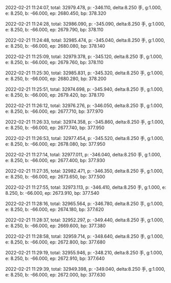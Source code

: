2022-02-21 11:24:07, total: 32979.478, p: -346.110, delta:8.250 手, g:1.000, e: 8.250, b: -66.000, ep: 2680.450, bp: 378.320

2022-02-21 11:24:28, total: 32986.090, p: -345.090, delta:8.250 手, g:1.000, e: 8.250, b: -66.000, ep: 2679.790, bp: 378.110

2022-02-21 11:24:48, total: 32985.474, p: -345.040, delta:8.250 手, g:1.000, e: 8.250, b: -66.000, ep: 2680.080, bp: 378.140

2022-02-21 11:25:09, total: 32979.378, p: -345.120, delta:8.250 手, g:1.000, e: 8.250, b: -66.000, ep: 2679.760, bp: 378.110

2022-02-21 11:25:30, total: 32985.831, p: -345.320, delta:8.250 手, g:1.000, e: 8.250, b: -66.000, ep: 2680.280, bp: 378.200

2022-02-21 11:25:51, total: 32974.698, p: -345.940, delta:8.250 手, g:1.000, e: 8.250, b: -66.000, ep: 2679.420, bp: 378.170

2022-02-21 11:26:12, total: 32976.276, p: -346.050, delta:8.250 手, g:1.000, e: 8.250, b: -66.000, ep: 2677.710, bp: 377.970

2022-02-21 11:26:33, total: 32974.358, p: -345.860, delta:8.250 手, g:1.000, e: 8.250, b: -66.000, ep: 2677.740, bp: 377.950

2022-02-21 11:26:53, total: 32977.454, p: -345.520, delta:8.250 手, g:1.000, e: 8.250, b: -66.000, ep: 2678.080, bp: 377.950

2022-02-21 11:27:14, total: 32977.011, p: -346.040, delta:8.250 手, g:1.000, e: 8.250, b: -66.000, ep: 2677.400, bp: 377.930

2022-02-21 11:27:35, total: 32982.471, p: -346.350, delta:8.250 手, g:1.000, e: 8.250, b: -66.000, ep: 2673.650, bp: 377.500

2022-02-21 11:27:55, total: 32973.113, p: -346.410, delta:8.250 手, g:1.000, e: 8.250, b: -66.000, ep: 2673.910, bp: 377.540

2022-02-21 11:28:16, total: 32965.564, p: -346.780, delta:8.250 手, g:1.000, e: 8.250, b: -66.000, ep: 2674.180, bp: 377.620

2022-02-21 11:28:37, total: 32952.297, p: -349.440, delta:8.250 手, g:1.000, e: 8.250, b: -66.000, ep: 2669.600, bp: 377.380

2022-02-21 11:28:58, total: 32959.714, p: -348.640, delta:8.250 手, g:1.000, e: 8.250, b: -66.000, ep: 2672.800, bp: 377.680

2022-02-21 11:29:19, total: 32955.946, p: -348.210, delta:8.250 手, g:1.000, e: 8.250, b: -66.000, ep: 2672.910, bp: 377.640

2022-02-21 11:29:39, total: 32949.398, p: -349.040, delta:8.250 手, g:1.000, e: 8.250, b: -66.000, ep: 2672.000, bp: 377.630
